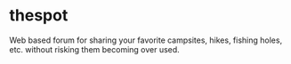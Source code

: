 # thespot
Web based forum for sharing your favorite campsites, hikes, fishing holes, etc. without risking them becoming over used.
